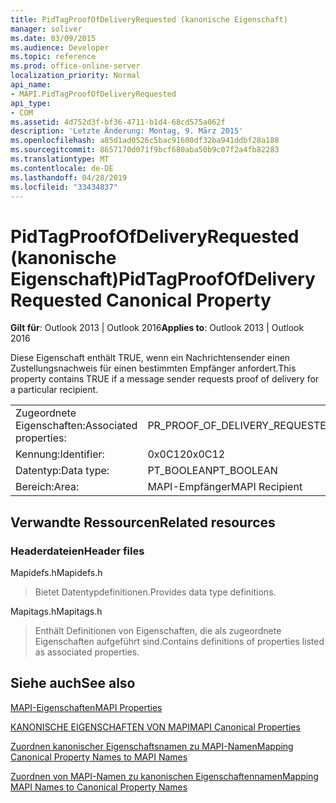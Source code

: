 ```yaml
---
title: PidTagProofOfDeliveryRequested (kanonische Eigenschaft)
manager: soliver
ms.date: 03/09/2015
ms.audience: Developer
ms.topic: reference
ms.prod: office-online-server
localization_priority: Normal
api_name:
- MAPI.PidTagProofOfDeliveryRequested
api_type:
- COM
ms.assetid: 4d752d3f-bf36-4711-b1d4-68cd575a062f
description: 'Letzte Änderung: Montag, 9. März 2015'
ms.openlocfilehash: a85d1ad0526c5bac91600df32ba941ddbf28a188
ms.sourcegitcommit: 8657170d071f9bcf680aba50b9c07f2a4fb82283
ms.translationtype: MT
ms.contentlocale: de-DE
ms.lasthandoff: 04/28/2019
ms.locfileid: "33434837"
---
```

# <a name="pidtagproofofdeliveryrequested-canonical-property"></a><span data-ttu-id="ed647-103">PidTagProofOfDeliveryRequested (kanonische Eigenschaft)</span><span class="sxs-lookup"><span data-stu-id="ed647-103">PidTagProofOfDeliveryRequested Canonical Property</span></span>

  
  
<span data-ttu-id="ed647-104">**Gilt für**: Outlook 2013 | Outlook 2016</span><span class="sxs-lookup"><span data-stu-id="ed647-104">**Applies to**: Outlook 2013 | Outlook 2016</span></span> 
  
<span data-ttu-id="ed647-105">Diese Eigenschaft enthält TRUE, wenn ein Nachrichtensender einen Zustellungsnachweis für einen bestimmten Empfänger anfordert.</span><span class="sxs-lookup"><span data-stu-id="ed647-105">This property contains TRUE if a message sender requests proof of delivery for a particular recipient.</span></span>
  
|||
|:-----|:-----|
|<span data-ttu-id="ed647-106">Zugeordnete Eigenschaften:</span><span class="sxs-lookup"><span data-stu-id="ed647-106">Associated properties:</span></span>  <br/> |<span data-ttu-id="ed647-107">PR_PROOF_OF_DELIVERY_REQUESTED</span><span class="sxs-lookup"><span data-stu-id="ed647-107">PR_PROOF_OF_DELIVERY_REQUESTED</span></span>  <br/> |
|<span data-ttu-id="ed647-108">Kennung:</span><span class="sxs-lookup"><span data-stu-id="ed647-108">Identifier:</span></span>  <br/> |<span data-ttu-id="ed647-109">0x0C12</span><span class="sxs-lookup"><span data-stu-id="ed647-109">0x0C12</span></span>  <br/> |
|<span data-ttu-id="ed647-110">Datentyp:</span><span class="sxs-lookup"><span data-stu-id="ed647-110">Data type:</span></span>  <br/> |<span data-ttu-id="ed647-111">PT_BOOLEAN</span><span class="sxs-lookup"><span data-stu-id="ed647-111">PT_BOOLEAN</span></span>  <br/> |
|<span data-ttu-id="ed647-112">Bereich:</span><span class="sxs-lookup"><span data-stu-id="ed647-112">Area:</span></span>  <br/> |<span data-ttu-id="ed647-113">MAPI-Empfänger</span><span class="sxs-lookup"><span data-stu-id="ed647-113">MAPI Recipient</span></span>  <br/> |
   
## <a name="related-resources"></a><span data-ttu-id="ed647-114">Verwandte Ressourcen</span><span class="sxs-lookup"><span data-stu-id="ed647-114">Related resources</span></span>

### <a name="header-files"></a><span data-ttu-id="ed647-115">Headerdateien</span><span class="sxs-lookup"><span data-stu-id="ed647-115">Header files</span></span>

<span data-ttu-id="ed647-116">Mapidefs.h</span><span class="sxs-lookup"><span data-stu-id="ed647-116">Mapidefs.h</span></span>
  
> <span data-ttu-id="ed647-117">Bietet Datentypdefinitionen.</span><span class="sxs-lookup"><span data-stu-id="ed647-117">Provides data type definitions.</span></span>
    
<span data-ttu-id="ed647-118">Mapitags.h</span><span class="sxs-lookup"><span data-stu-id="ed647-118">Mapitags.h</span></span>
  
> <span data-ttu-id="ed647-119">Enthält Definitionen von Eigenschaften, die als zugeordnete Eigenschaften aufgeführt sind.</span><span class="sxs-lookup"><span data-stu-id="ed647-119">Contains definitions of properties listed as associated properties.</span></span>
    
## <a name="see-also"></a><span data-ttu-id="ed647-120">Siehe auch</span><span class="sxs-lookup"><span data-stu-id="ed647-120">See also</span></span>



[<span data-ttu-id="ed647-121">MAPI-Eigenschaften</span><span class="sxs-lookup"><span data-stu-id="ed647-121">MAPI Properties</span></span>](mapi-properties.md)
  
[<span data-ttu-id="ed647-122">KANONISCHE EIGENSCHAFTEN VON MAPI</span><span class="sxs-lookup"><span data-stu-id="ed647-122">MAPI Canonical Properties</span></span>](mapi-canonical-properties.md)
  
[<span data-ttu-id="ed647-123">Zuordnen kanonischer Eigenschaftsnamen zu MAPI-Namen</span><span class="sxs-lookup"><span data-stu-id="ed647-123">Mapping Canonical Property Names to MAPI Names</span></span>](mapping-canonical-property-names-to-mapi-names.md)
  
[<span data-ttu-id="ed647-124">Zuordnen von MAPI-Namen zu kanonischen Eigenschaftennamen</span><span class="sxs-lookup"><span data-stu-id="ed647-124">Mapping MAPI Names to Canonical Property Names</span></span>](mapping-mapi-names-to-canonical-property-names.md)

